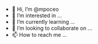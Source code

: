 - 👋 Hi, I’m @mpoceo
- 👀 I’m interested in ...
- 🌱 I’m currently learning ...
- 💞️ I’m looking to collaborate on ...
- 📫 How to reach me ...

<!---
mpoceo/mpoceo is a ✨ special ✨ repository because its `README.md` (this file) appears on your GitHub profile.
You can click the Preview link to take a look at your changes.
--->
